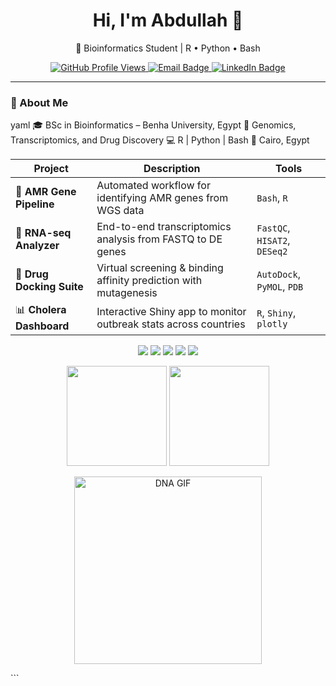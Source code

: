 <h1 align="center">Hi, I'm Abdullah 👋</h1>
<p align="center">
  🧬 Bioinformatics Student | R • Python • Bash</h3>
</p>

<p align="center">
  <a href="https://github.com/Abdullah-I-Ali">
    <img src="https://komarev.com/ghpvc/?username=Abdullah-I-Ali&style=flat-square" alt="GitHub Profile Views" />
  </a> 
  <a   <img src="https://readme-typing-svg.herokuapp.com?font=Fira+Code&size=20&pause=1000&color=4C9EFF&center=true&vCenter=true&width=435&lines=Passionate+about+genomics+%26+drug+design;Bioinformatics+%7C+Machine+Learning+%7C+Visualization;Let%27s+decode+life+together!+🧬" alt="Typing SVG" />

  </a>
  <a href="mailto:abdallahhashem832@gmail.com">
    <img src="https://img.shields.io/badge/Email-D14836?style=flat-square&logo=gmail&logoColor=white" alt="Email Badge" />
  </a>
  <a href="https://linkedin.com/in/abdullah-i-ali">
    <img src="https://img.shields.io/badge/LinkedIn-0A66C2?style=flat-square&logo=linkedin&logoColor=white" alt="LinkedIn Badge" />
  </a>
</p>

---

### 🚀 About Me

yaml
🎓 BSc in Bioinformatics – Benha University, Egypt
🧬 Genomics, Transcriptomics, and Drug Discovery
💻 R | Python | Bash 
📍 Cairo, Egypt

| Project                   | Description                                                      | Tools                        |
| ------------------------- | ---------------------------------------------------------------- | ----------------------------  |
| 🦠 **AMR Gene Pipeline**  | Automated workflow for identifying AMR genes from WGS data       | `Bash`, `R`                  |
| 🧬 **RNA-seq Analyzer**   | End-to-end transcriptomics analysis from FASTQ to DE genes       | `FastQC`, `HISAT2`, `DESeq2` |
| 💊 **Drug Docking Suite** | Virtual screening & binding affinity prediction with mutagenesis | `AutoDock`, `PyMOL`, `PDB`   |
| 📊 **Cholera Dashboard**  | Interactive Shiny app to monitor outbreak stats across countries | `R`, `Shiny`, `plotly`       |


<p align="center"> <img src="https://img.shields.io/badge/R-276DC3?style=for-the-badge&logo=r&logoColor=white" /> <img src="https://img.shields.io/badge/Python-3776AB?style=for-the-badge&logo=python&logoColor=white" /> <img src="https://img.shields.io/badge/Bash-121011?style=for-the-badge&logo=gnubash&logoColor=white" /> <img src="https://img.shields.io/badge/Nextflow-16BA7F?style=for-the-badge&logo=nextflow&logoColor=white" /> <img src="https://img.shields.io/badge/AutoDock-002147?style=for-the-badge&logoColor=white" /> </p>

<p align="center"> <img src="https://github-readme-stats.vercel.app/api?username=Abdullah-I-Ali&show_icons=true&theme=gruvbox" height="160"/> <img src="https://github-readme-stats.vercel.app/api/top-langs/?username=Abdullah-I-Ali&layout=compact&theme=gruvbox" height="160"/> </p>

<p align="center"> <img src="https://media.giphy.com/media/3o7abldj0b3rxrZUxW/giphy.gif" width="300" alt="DNA GIF"/> </p> ```



